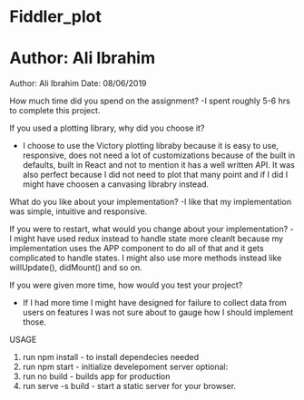 # Fiddler_plot
# Author: Ali Ibrahim

Author: Ali Ibrahim
Date: 08/06/2019

How much time did you spend on the assignment?
-I spent roughly 5-6 hrs to complete this project.

If you used a plotting library, why did you choose it?
- I choose to use the Victory plotting libraby because it is
easy to use, responsive, does not need a lot of customizations
because of the built in defaults, built in React and not to mention
it has a well written API. It was also perfect because I did not need
to plot that many point and if I did I might have choosen a canvasing
librabry instead.

What do you like about your implementation?
-I like that my implementation was simple, intuitive and responsive.

If you were to restart, what would you change about your implementation?
-I might have used redux instead to handle state more cleanlt
because my implementation uses the APP component to do all of that and it
gets complicated to handle states. I might also use more methods instead like
willUpdate(), didMount() and so on.

If you were given more time, how would you test your project?
- If I had more time I might have designed for failure to
collect data from users on features I was not sure about to gauge
how I should implement those.


USAGE
1. run npm install - to install dependecies needed
2. run npm start - initialize develepoment server
optional:
3. run no build - builds app for production
4. run serve -s build - start a static server for your browser.
